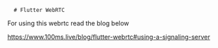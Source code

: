       # Flutter WebRTC

For using this webrtc read the blog below 

https://www.100ms.live/blog/flutter-webrtc#using-a-signaling-server  
 
 
